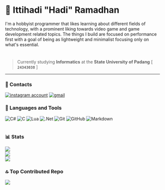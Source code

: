 <!-- Gambar di sini -->
<!--
<p align=center>
	<img src="https://cdn.jsdelivr.net/gh/devicons/devicon@latest/icons/atom/atom-original.svg" width=80px height=80px color=white />
</p>
-->

# 🔆 Ittihadi "Hadi" Ramadhan

I'm a hobbyist programmer that likes learning about different fields of technology, with a prominent liking towards video game and game development related topics.
The things I build are focused on performance first with a goal of being as lightweight and minimalist focusing only on what's essential.

#

> Currently studying **Informatics** at the **State University of Padang** [ **`24343038`** ]

---

### ️️🔗 Contacts
<p align="left">
	<a href="https://www.instagram.com/_ittihadi/">
		<img alt="instagram account" title="Follow me on Instagram" src="https://img.shields.io/badge/Instagram-%23E4405F.svg?logo=Instagram&logoColor=white"/></a> 
	<a href="https://mail.google.com/mail/u/?authuser=rittihadi@gmail.com">
		<img alt="gmail" title="Gmail" src="https://img.shields.io/badge/Gmail-D14836?logo=gmail&logoColor=white"/></a>
</p>

### 🔧 Languages and Tools
![C#](https://img.shields.io/badge/c%23-%23239120.svg?style=for-the-badge&logo=csharp&logoColor=white)
![C](https://img.shields.io/badge/c-%2300599C.svg?style=for-the-badge&logo=c&logoColor=white)
![Lua](https://img.shields.io/badge/lua-%232C2D72.svg?style=for-the-badge&logo=lua&logoColor=white)
![.Net](https://img.shields.io/badge/.NET-5C2D91?style=for-the-badge&logo=.net&logoColor=white)
![Git](https://img.shields.io/badge/git-%23F05033.svg?style=for-the-badge&logo=git&logoColor=white)
![GitHub](https://img.shields.io/badge/github-%23121011.svg?style=for-the-badge&logo=github&logoColor=white)
![Markdown](https://img.shields.io/badge/markdown-%23000000.svg?style=for-the-badge&logo=markdown&logoColor=white)

#

### 📊 Stats
![](https://github-readme-stats.vercel.app/api?username=ittihadi&theme=catppuccin_mocha&hide_border=true&include_all_commits=false&count_private=false)<br/>
![](https://github-readme-streak-stats.herokuapp.com/?user=ittihadi&theme=catppuccin_mocha&hide_border=true)<br/>
![](https://github-readme-stats.vercel.app/api/top-langs/?username=ittihadi&theme=catppuccin_mocha&hide_border=true&include_all_commits=false&count_private=false&layout=compact)

### 🔝 Top Contributed Repo
![](https://github-contributor-stats.vercel.app/api?username=ittihadi&limit=5&theme=catppuccin_mocha&combine_all_yearly_contributions=true)

<!-- Proudly created with GPRM ( https://gprm.itsvg.in ) -->

<!-- ## Hi there 👋 -->

<!--
**ittihadi/ittihadi** is a ✨ _special_ ✨ repository because its `README.md` (this file) appears on your GitHub profile.

Here are some ideas to get you started:

- 🔭 I’m currently working on ...
- 🌱 I’m currently learning ...
- 👯 I’m looking to collaborate on ...
- 🤔 I’m looking for help with ...
- 💬 Ask me about ...
- 📫 How to reach me: ...
- 😄 Pronouns: ...
- ⚡ Fun fact: ...
-->
